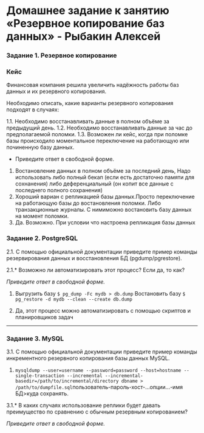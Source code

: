 # Домашнее задание к занятию «Резервное копирование баз данных» - Рыбакин Алексей

### Задание 1. Резервное копирование

### Кейс
Финансовая компания решила увеличить надёжность работы баз данных и их резервного копирования. 

Необходимо описать, какие варианты резервного копирования подходят в случаях: 

1.1. Необходимо восстанавливать данные в полном объёме за предыдущий день.
1.2. Необходимо восстанавливать данные за час до предполагаемой поломки.
1.3. Возможен ли кейс, когда при поломке базы происходило моментальное переключение на работающую или починенную базу данных.

* Приведите ответ в свободной форме.

1. Востановление данных в полном объёме за последний день, Надо использовать либо полный бекап (если есть достаточно памяти для сохнанения) либо деференциальный (он копит все данные с последнего полного сохранения)
2. Хороший вариан с репликацией базы данных.Просто переключение на работающую базы до востановления поломки. Либо транзакционные журналы. С нимиможно востановить базу данных на момент поломки.
3. Да. Возможно. При условии что настроена репликация базы данных

### Задание 2. PostgreSQL

2.1. С помощью официальной документации приведите пример команды резервирования данных и восстановления БД (pgdump/pgrestore).

2.1.* Возможно ли автоматизировать этот процесс? Если да, то как?

*Приведите ответ в свободной форме.*

1. Выгрузить базу `$ pg_dump -Fc mydb > db.dump` 
Востановить базу `$ pg_restore -d mydb --clean --create db.dump`

2. Да, этот процесс можно автоматизировать с помощью скриптов и планировщиков задач

---

### Задание 3. MySQL

3.1. С помощью официальной документации приведите пример команды инкрементного резервного копирования базы данных MySQL. 
1. `mysqldump --user=username --password=password --host=hostname --single-transaction --incremental --incremental-basedir=/path/to/incremental/directory dbname > /path/to/dumpfile.sql`пользователь-пароль-хост-...опции...-имя БД>куда сохранять.

3.1.* В каких случаях использование реплики будет давать преимущество по сравнению с обычным резервным копированием?

*Приведите ответ в свободной форме.*
